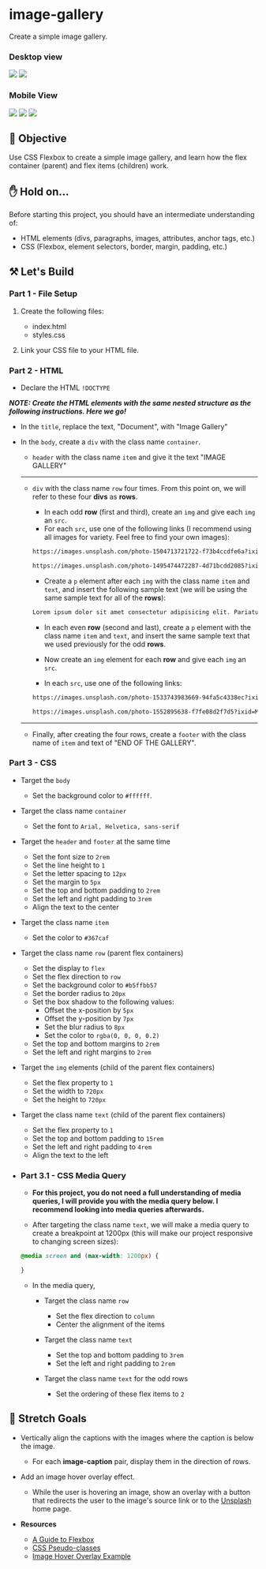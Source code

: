 # image-gallery

Create a simple image gallery.

### Desktop view

![](images/image-gallery-header.png)
![](images/image-gallery-footer.png)

### Mobile View

![](images/image-gallery-mobile.png)
![](images/image-gallery-mobile-2.png)
![](images/image-gallery-mobile-3.png)

## 🎯 Objective

Use CSS Flexbox to create a simple image gallery, and learn how the flex container (parent) and flex items (children) work.

## ✋ Hold on...

Before starting this project, you should have an intermediate understanding of:

- HTML elements (divs, paragraphs, images, attributes, anchor tags, etc.)
- CSS (Flexbox, element selectors, border, margin, padding, etc.)

## ⚒️ Let's Build

### Part 1 - File Setup

1. Create the following files:

   - index.html
   - styles.css

2. Link your CSS file to your HTML file.

### Part 2 - HTML

- Declare the HTML `!DOCTYPE`

_**NOTE: Create the HTML elements with the same nested structure as the following instructions. Here we go!**_

- In the `title`, replace the text, "Document", with "Image Gallery"

- In the `body`, create a `div` with the class name `container`.

  - `header` with the class name `item` and give it the text "IMAGE GALLERY"

  ***

  - `div` with the class name `row` four times. From this point on, we will refer to these four **divs** as **rows**.

    - In each odd **row** (first and third), create an `img` and give each `img` an `src`.
    - For each `src`, use one of the following links (I recommend using all images for variety. Feel free to find your own images):

    ```HTML
    https://images.unsplash.com/photo-1504713721722-f73b4ccdfe6a?ixid=MXwxMjA3fDB8MHxzZWFyY2h8MTJ8fHBhbmRhfGVufDB8fDB8&ixlib=rb-1.2.1&auto=format&fit=crop&w=800&q=60

    https://images.unsplash.com/photo-1495474472287-4d71bcdd2085?ixid=MXwxMjA3fDB8MHxzZWFyY2h8Mnx8Y29mZmVlfGVufDB8fDB8&ixlib=rb-1.2.1&auto=format&fit=crop&w=800&q=60
    ```

    - Create a `p` element after each `img` with the class name `item` and `text`, and insert the following sample text (we will be using the same sample text for all of the **rows**):

    ```HTML
    Lorem ipsum dolor sit amet consectetur adipisicing elit. Pariatur, quo enim exercitationem tempore minima soluta ullam voluptates quam animi vel dignissimos, accusantium ut commodi aliquam inventore delectus doloribus adipisci minus quasi nulla nam illum unde hic. Nobis temporibus, cumque praesentium itaque aperiam aut repellendus enim nisi quam ut. Reiciendis, unde?
    ```

    - In each even **row** (second and last), create a `p` element with the class name `item` and `text`, and insert the same sample text that we used previously for the odd **rows**.

    - Now create an `img` element for each **row** and give each `img` an `src`.

    - In each `src`, use one of the following links:

    ```HTML
    https://images.unsplash.com/photo-1533743983669-94fa5c4338ec?ixid=MXwxMjA3fDB8MHxzZWFyY2h8N3x8Y2F0fGVufDB8fDB8&ixlib=rb-1.2.1&auto=format&fit=crop&w=800&q=60

    https://images.unsplash.com/photo-1552895638-f7fe08d2f7d5?ixid=MXwxMjA3fDB8MHxzZWFyY2h8Nzd8fG1jZG9uYWxkJ3N8ZW58MHx8MHw%3D&ixlib=rb-1.2.1&auto=format&fit=crop&w=800&q=60
    ```

  ***

  - Finally, after creating the four rows, create a `footer` with the class name of `item` and text of "END OF THE GALLERY".

### Part 3 - CSS

- Target the `body`

  - Set the background color to `#ffffff`.

- Target the class name `container`

  - Set the font to `Arial, Helvetica, sans-serif`

- Target the `header` and `footer` at the same time

  - Set the font size to `2rem`
  - Set the line height to `1`
  - Set the letter spacing to `12px`
  - Set the margin to `5px`
  - Set the top and bottom padding to `2rem`
  - Set the left and right padding to `3rem`
  - Align the text to the center

- Target the class name `item`

  - Set the color to `#367caf`

- Target the class name `row` (parent flex containers)

  - Set the display to `flex`
  - Set the flex direction to `row`
  - Set the background color to `#b5ffbb57`
  - Set the border radius to `20px`
  - Set the box shadow to the following values:
    - Offset the x-position by `5px`
    - Offset the y-position by `7px`
    - Set the blur radius to `8px`
    - Set the color to `rgba(0, 0, 0, 0.2)`
  - Set the top and bottom margins to `2rem`
  - Set the left and right margins to `2rem`

- Target the `img` elements (child of the parent flex containers)

  - Set the flex property to `1`
  - Set the width to `720px`
  - Set the height to `720px`

- Target the class name `text` (child of the parent flex containers)

  - Set the flex property to `1`
  - Set the top and bottom padding to `15rem`
  - Set the left and right padding to `4rem`
  - Align the text to the left

- ### Part 3.1 - CSS Media Query

  - **For this project, you do not need a full understanding of media queries, I will provide you with the media query below. I recommend looking into media queries afterwards.**

  - After targeting the class name `text`, we will make a media query to create a breakpoint at 1200px (this will make our project responsive to changing screen sizes):

  ```CSS
  @media screen and (max-width: 1200px) {

  }
  ```

  - In the media query,

    - Target the class name `row`

      - Set the flex direction to `column`
      - Center the alignment of the items

    - Target the class name `text`

      - Set the top and bottom padding to `3rem`
      - Set the left and right padding to `2rem`

    - Target the class name `text` for the odd rows
      - Set the ordering of these flex items to `2`

## 🤸 Stretch Goals

- Vertically align the captions with the images where the caption is below the image.

  - For each **image-caption** pair, display them in the direction of rows.

- Add an image hover overlay effect.

  - While the user is hovering an image, show an overlay with a button that redirects the user to the image's source link or to the [Unsplash](https://unsplash.com) home page.

- **Resources**
  - [A Guide to Flexbox](https://css-tricks.com/snippets/css/a-guide-to-flexbox)
  - [CSS Pseudo-classes](https://developer.mozilla.org/en-US/docs/Web/CSS/Pseudo-classes)
  - [Image Hover Overlay Example](https://www.w3schools.com/howto/howto_css_image_overlay.asp)
